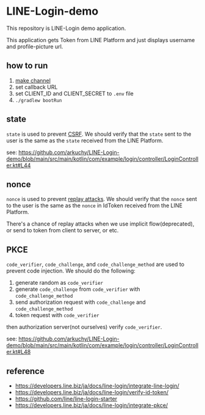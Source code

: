 # LINE-Login-demo

This repository is LINE-Login demo application.

This application gets Token from LINE Platform and just displays username and profile-picture url.

## how to run

1. [make channel](https://developers.line.biz/console/)
2. set callback URL
3. set CLIENT_ID and CLIENT_SECRET to `.env` file
4. `./gradlew bootRun`

## state

`state` is used to prevent [CSRF](https://en.wikipedia.org/wiki/Cross-site_request_forgery). We should verify
that the `state` sent to the user is the same as the `state` received from the LINE Platform.

see: https://github.com/arkuchy/LINE-Login-demo/blob/main/src/main/kotlin/com/example/login/controller/LoginController.kt#L44

## nonce

`nonce` is used to prevent [replay attacks](https://en.wikipedia.org/wiki/Replay_attack). We should verify that
the `nonce` sent to the user is the same as the `nonce` in IdToken received from the LINE Platform.

There's a chance of replay attacks when we use implicit flow(deprecated), or send to token from client to
server, or etc.

## PKCE

`code_verifier`, `code_challenge`, and `code_challenge_method` are used to prevent code injection. We should do
the following:

1. generate random as `code_verifier`
1. generate `code_challenge` from `code_verifier` with `code_challenge_method`
1. send authorization request with `code_challenge` and `code_challenge_method`
1. token request with `code_verifier`

then authorization server(not ourselves) verify `code_verifier`.

see: https://github.com/arkuchy/LINE-Login-demo/blob/main/src/main/kotlin/com/example/login/controller/LoginController.kt#L48

## reference

- https://developers.line.biz/ja/docs/line-login/integrate-line-login/
- https://developers.line.biz/ja/docs/line-login/verify-id-token/
- https://github.com/line/line-login-starter
- https://developers.line.biz/ja/docs/line-login/integrate-pkce/
